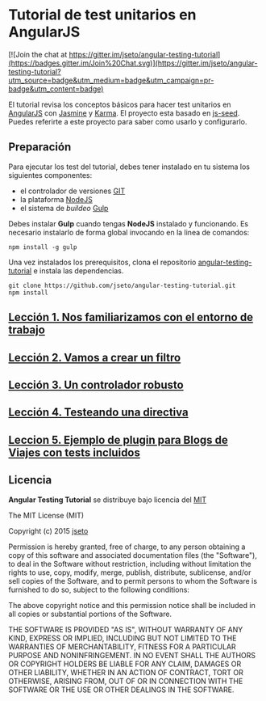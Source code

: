 Tutorial de test unitarios en AngularJS
=======================================

[![Join the chat at https://gitter.im/jseto/angular-testing-tutorial](https://badges.gitter.im/Join%20Chat.svg)](https://gitter.im/jseto/angular-testing-tutorial?utm_source=badge&utm_medium=badge&utm_campaign=pr-badge&utm_content=badge)

El tutorial revisa los conceptos básicos para hacer test unitarios en [AngularJS][angular] con [Jasmine][jasmine] y [Karma][karma].
El proyecto esta basado en [js-seed][jsseed]. Puedes referirte a este proyecto para saber como usarlo y configurarlo.

Preparación
-----------

Para ejecutar los test del tutorial, debes tener instalado en tu sistema los siguientes componentes:

- el controlador de versiones [GIT][git]
- la plataforma [NodeJS][node]
- el sistema de _buildeo_ [Gulp][gulp]

Debes instalar **Gulp** cuando tengas **NodeJS** instalado y funcionando. Es necesario instalarlo de forma global invocando en la linea de comandos:

```
npm install -g gulp
```

Una vez instalados los prerequisitos, clona el repositorio [angular-testing-tutorial][angular-testing-tutorial] e instala las dependencias.

```
git clone https://github.com/jseto/angular-testing-tutorial.git
npm install
```

[Lección 1. Nos familiarizamos con el entorno de trabajo](https://github.com/jseto/angular-testing-tutorial/tree/master/lecciones/leccion1.md)
---------------------------------------------------------

[Lección 2. Vamos a crear un filtro](https://github.com/jseto/angular-testing-tutorial/tree/master/lecciones/leccion2.md)
------------------------------------

[Lección 3. Un controlador robusto](https://github.com/jseto/angular-testing-tutorial/tree/master/lecciones/leccion3.md)
-----------------------------------

[Lección 4. Testeando una directiva](https://github.com/jseto/angular-testing-tutorial/tree/master/lecciones/leccion4.md)
------------------------------------

## [Leccion 5. Ejemplo de plugin para Blogs de Viajes con tests incluidos](https://wish-to-go.com/how-to-use/)

Licencia
--------

__Angular Testing Tutorial__ se distribuye bajo licencia del [MIT](http://opensource.org/licenses/MIT)

The MIT License (MIT)

Copyright (c) 2015 [jseto](http://github.com/jseto)

Permission is hereby granted, free of charge, to any person obtaining a copy
of this software and associated documentation files (the "Software"), to deal
in the Software without restriction, including without limitation the rights
to use, copy, modify, merge, publish, distribute, sublicense, and/or sell
copies of the Software, and to permit persons to whom the Software is
furnished to do so, subject to the following conditions:

The above copyright notice and this permission notice shall be included in
all copies or substantial portions of the Software.

THE SOFTWARE IS PROVIDED "AS IS", WITHOUT WARRANTY OF ANY KIND, EXPRESS OR
IMPLIED, INCLUDING BUT NOT LIMITED TO THE WARRANTIES OF MERCHANTABILITY,
FITNESS FOR A PARTICULAR PURPOSE AND NONINFRINGEMENT. IN NO EVENT SHALL THE
AUTHORS OR COPYRIGHT HOLDERS BE LIABLE FOR ANY CLAIM, DAMAGES OR OTHER
LIABILITY, WHETHER IN AN ACTION OF CONTRACT, TORT OR OTHERWISE, ARISING FROM,
OUT OF OR IN CONNECTION WITH THE SOFTWARE OR THE USE OR OTHER DEALINGS IN
THE SOFTWARE.

[git]: http://git-scm.com/
[bower]: http://bower.io
[npm]: https://www.npmjs.org/
[node]: http://nodejs.org
[protractor]: https://github.com/angular/protractor
[jasmine]: http://jasmine.github.io
[karma]: http://karma-runner.github.io
[travis]: http://travis-ci.org/
[loopback]: http://loopback.io/
[angular]: http://angularjs.org
[passport]: http://passportjs.org/
[bootstrap]: http://getbootstrap.com/
[fontawesome]: http://fortawesome.github.io/Font-Awesome/
[heroku]: http://heroku.com
[less]: http://lesscss.org
[jslib]: http://github.com/jseto/jsLib
[jasmine-node]: http://github.com/mhevery/jasmine-node
[gulp]: http://gulpjs.com/
[jsseed]: http://github.com/jseto/js-seed.git
[angular-testing-tutorial]: http://github.com/jseto/angular-testing-tutorial.git
[sublime]: http://www.sublimetext.com/3
[jasmine-scaffold]: https://packagecontrol.io/packages/Jasmine%20Scaffold
